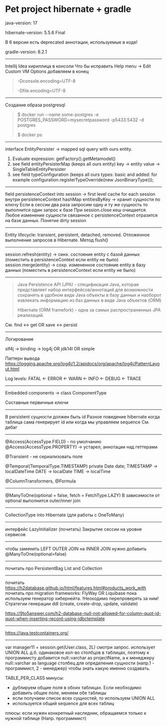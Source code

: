 # Pet project hibernate + gradle

java-version: 17

hibernate-version: 5.5.6 Final

В 6 версии есть deprecated аннотации, используемые в коде!

gradle-version: 8.2.1  

-----------------------------------

Intellij Idea кириллица в консоли Что бы исправить Help menu -> Edit Custom VM Options добавляем в конец

> -Dconsole.encoding=UTF-8
>
> -Dfile.encoding=UTF-8

-----------------------------------

Создание образа postgresql 
> $ docker run --name some-postgres -e POSTGRES_PASSWORD=mysecretpassword -p5433:5432 -d postgres
>
> $ docker ps

-----------------------------------

interface EntityPersister -> mapped sql query with ours entity.

1. Evaluate expression: getFactory().getMetamodel()
2. see field entityPersisterMap (keeps all ours entity) key -> entity value -> SingleTableEntityPersister
3. see field typeConfiguration (keeps all ours types: basic and added: 
for example configuration.registerTypeOverride(new JsonBinaryType());

----------------------------------------
field persistenceContext into session -> first level cache for each session
    внутри persistenceContext hashMap entitiesByKey -> хранит сущности по ключу 
Если в сессии два раза запросим одну и ту же сущность то выполнится один запрос к базе
При session.close кеш очищается.
Любое изменение сущности связанное с persistenceContext отразится на базе данных.
Понятие dirty session

---------------------------------------------

Entity lifecycle: transient, persistent, detached, removed.
Отложенное выполнение запросов в Hibernate. Метод flush()

-----------------------------------------------

session.refresh(entity) -> синх. состояние entity с базой данных (поместить в persistenceContext если entity не было)
session.merge(entity) -> сохр. измененное состояние entity в базу данных (поместить в persistenceContext если entity не было)

------------------------------------------------


> Java Persistence API (JPA) - спецификация Java, которая представляет набор интерфейсов/аннотаций
> для возможности сохранять в удобном виде Java объекты в базу данных и наоборот извлекать информацию
> из баз данных в виде Java объектов (ORM)
>
> Hibernate (ORM framefork) - одна за самых распространенных JPA реализаций.

См. find <-> get  OR save <-> persist

---
Логирование

slf4j -> binding -> log4j OR jdk14l OR simple

Паттерн вывода
https://logging.apache.org/log4j/1.2/apidocs/org/apache/log4j/PatternLayout.html

Log levels:
FATAL <- ERROR <- WARN <- INFO <- DEBUG <- TRACE

---

Embedded components -> class ComponentType

Составные первичные ключи

---

В persistent сущности должен быть id
Разное поведение hibernate когда таблица сама генерирует id или когда мы управляем sequence
См. дебаг

---

@Access(AccessType.FIELD) - по умолчанию
@Access(AccessType.PROPERTY) -> устарел, аннотации над геттерами

@Transient - не сериализовать поле

@Temporal(TemporalType.TIMESTAMP)
private Date date;
TIMESTAMP -> localDateTime
DATE -> localDate
TIME -> localTime

@ColumnTransformers, @Formula

---

@ManyToOne(optional = false, fetch = FetchType.LAZY)
В зависимости от optional выполнится outer/inner join

---

CollectionType into Hibernate (для работы с OneToMany)

---

интерфейс LazyInitializer
(почитать) Закрытие сессии на уровне сервисов

---

чтобы заменить LEFT OUTER JOIN на INNER JOIN нужно добавить @ManyToOne(optional=false)

---

почитать про PersistentBag List and Collection

---

почитать https://h2database.github.io/html/features.html#products_work_with 
почитать про migration frameworks: FlyWay OR Liquibase
пока используем генератор хибернейта. !Неоходимо перепроверять за ним!
Стратегии генерации ddl
<property name="hibernate.hbm2ddl.auto">(create, create-drop, update, validate)</property>

https://9to5answer.com/h2-database-null-not-allowed-for-column-quot-id-quot-when-inserting-record-using-jdbctemplate

---

https://java.testcontainers.org/

---
var manager11 = session.get(User.class, 2L) смотри запрос. использует UNION ALL
д.б. одинаковое кол-во столбцов в таблицах, поэтому к программисту добавится null::varchar as projectName, а к менеджеру null::varchar as language
столбец для определения сущности (напр.1 - программист, 2 - менеджер) чтобы знать какую именно создавать.

TABLE_PER_CLASS
минусы: 
- дублируем общие поля в обоих таблицах. Если необходимо добавить общее поле, меняем обе таблицы
- если получаем список всех сущностей, то используем UNION ALL
- используется общий sequence для всех таблиц

плюсы: если нужен конкретный наследник, обращаемся только к нужной таблице (Напр. программист)
